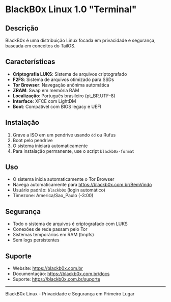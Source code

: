 # BlackB0x Linux 1.0 "Terminal"

## Descrição
BlackB0x é uma distribuição Linux focada em privacidade e segurança, baseada em conceitos do TailOS.

## Características
- **Criptografia LUKS**: Sistema de arquivos criptografado
- **F2FS**: Sistema de arquivos otimizado para SSDs
- **Tor Browser**: Navegação anônima automática
- **ZRAM**: Swap em memória RAM
- **Localização**: Português brasileiro (pt_BR.UTF-8)
- **Interface**: XFCE com LightDM
- **Boot**: Compatível com BIOS legacy e UEFI

## Instalação
1. Grave a ISO em um pendrive usando `dd` ou Rufus
2. Boot pelo pendrive
3. O sistema iniciará automaticamente
4. Para instalação permanente, use o script `blackb0x-format`

## Uso
- O sistema inicia automaticamente o Tor Browser
- Navega automaticamente para https://blackb0x.com.br/BemVindo
- Usuário padrão: `blackb0x` (login automático)
- Timezone: America/Sao_Paulo (-3:00)

## Segurança
- Todo o sistema de arquivos é criptografado com LUKS
- Conexões de rede passam pelo Tor
- Sistemas temporários em RAM (tmpfs)
- Sem logs persistentes

## Suporte
- Website: https://blackb0x.com.br
- Documentação: https://blackb0x.com.br/docs
- Suporte: https://blackb0x.com.br/suporte

---
BlackB0x Linux - Privacidade e Segurança em Primeiro Lugar
